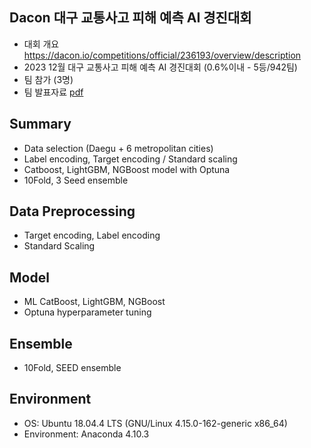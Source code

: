 ## Dacon 대구 교통사고 피해 예측 AI 경진대회

- 대회 개요 https://dacon.io/competitions/official/236193/overview/description
- 2023 12월 대구 교통사고 피해 예측 AI 경진대회 (0.6%이내 - 5등/942팀)
- 팀 참가 (3명)
- 팀 발표자료 [pdf](https://github.com/piabona/DG-traffic-accident-prediction/blob/e741e3a3d88d430936bdae88fbcf18f2588a7c62/docs/%E1%84%83%E1%85%A2%E1%84%80%E1%85%AE%20%E1%84%80%E1%85%AD%E1%84%90%E1%85%A9%E1%86%BC%E1%84%89%E1%85%A1%E1%84%80%E1%85%A9%20%E1%84%91%E1%85%B5%E1%84%92%E1%85%A2%20%E1%84%8B%E1%85%A8%E1%84%8E%E1%85%B3%E1%86%A8%20AI%20%E1%84%80%E1%85%A7%E1%86%BC%E1%84%8C%E1%85%B5%E1%86%AB%E1%84%83%E1%85%A2%E1%84%92%E1%85%AC_%E1%84%89%E1%85%A1%E1%86%B7%E1%84%8E%E1%85%A9%E1%86%BC%E1%84%89%E1%85%A1.pdf)

## Summary
- Data selection (Daegu + 6 metropolitan cities)
- Label encoding, Target encoding / Standard scaling
- Catboost, LightGBM, NGBoost model with Optuna
- 10Fold, 3 Seed ensemble

## Data Preprocessing 
- Target encoding, Label encoding 
- Standard Scaling 

## Model 
- ML CatBoost, LightGBM, NGBoost
- Optuna hyperparameter tuning

## Ensemble 
- 10Fold, SEED ensemble

## Environment
- OS: Ubuntu 18.04.4 LTS (GNU/Linux 4.15.0-162-generic x86_64)
- Environment: Anaconda 4.10.3

